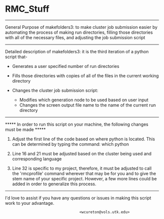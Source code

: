 # RMC_Stuff
_____________________________________________________________________________________________________
General Purpose of makefolders3:  to make cluster job submission easier by automating the process of
                                  making run directories, filling those directories with all of the 
                                  necessary files, and adjusting the job submission script
_____________________________________________________________________________________________________
Detailed description of makefolders3: it is the third iteration of a python script that-
  * Generates a user specified number of run directories

  * Fills those directories with copies of all of the files in the current working directory
  
  * Changes the cluster job submission script:
    * Modifies which generation node to be used based on user input
    * Changes the screen output file name to the name of the current run directory
_____________________________________________________________________________________________________  
***** In order to run this script on your machine, the following changes must be made *****

1) Adjust the first line of the code based on where python is located. This can be determined by 
   typing the command: which python
   
2) Line 16 and 21 must be adjusted based on the cluster being used and corresponding language

3) Line 32 is specific to my project, therefore, it must be adjusted to call the 'rmcprofile' command
   wherever that may be for you and to give the stem name of your specific project. However, a few
   more lines could be added in order to generalize this process.
   
_____________________________________________________________________________________________________

I'd love to assist if you have any questions or issues in making this script work to your advantage.

                                      <wcureton@vols.utk.edu>
